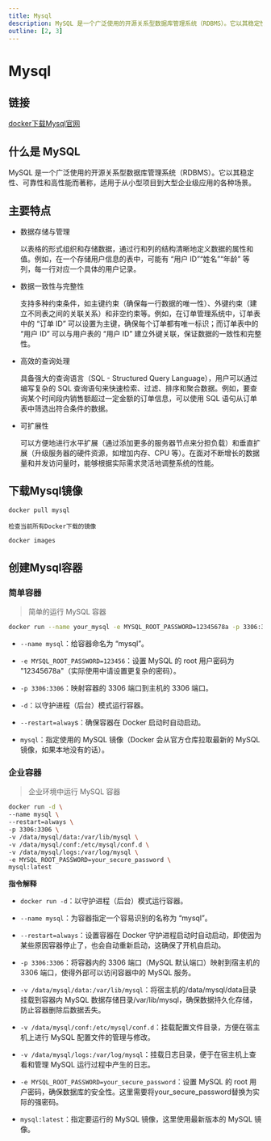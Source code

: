 ```yaml
---
title: Mysql
description: MySQL 是一个广泛使用的开源关系型数据库管理系统（RDBMS）。它以其稳定性、可靠性和高性能而著称，适用于从小型项目到大型企业级应用的各种场景。
outline: [2, 3]
---
```


# Mysql

## 链接

[docker下载Mysql官网](https://hub.docker.com/_/mysql)

## 什么是 MySQL

MySQL 是一个广泛使用的开源关系型数据库管理系统（RDBMS）。它以其稳定性、可靠性和高性能而著称，适用于从小型项目到大型企业级应用的各种场景。

## 主要特点

* 数据存储与管理

    以表格的形式组织和存储数据，通过行和列的结构清晰地定义数据的属性和值。例如，在一个存储用户信息的表中，可能有 “用户 ID”“姓名”“年龄” 等列，每一行对应一个具体的用户记录。

* 数据一致性与完整性

    支持多种约束条件，如主键约束（确保每一行数据的唯一性）、外键约束（建立不同表之间的关联关系）和非空约束等。例如，在订单管理系统中，订单表中的 “订单 ID” 可以设置为主键，确保每个订单都有唯一标识；而订单表中的 “用户 ID” 可以与用户表的 “用户 ID” 建立外键关联，保证数据的一致性和完整性。

* 高效的查询处理

    具备强大的查询语言（SQL - Structured Query Language），用户可以通过编写复杂的 SQL 查询语句来快速检索、过滤、排序和聚合数据。例如，要查询某个时间段内销售额超过一定金额的订单信息，可以使用 SQL 语句从订单表中筛选出符合条件的数据。

* 可扩展性

    可以方便地进行水平扩展（通过添加更多的服务器节点来分担负载）和垂直扩展（升级服务器的硬件资源，如增加内存、CPU 等）。在面对不断增长的数据量和并发访问量时，能够根据实际需求灵活地调整系统的性能。

## 下载Mysql镜像

```sh
docker pull mysql
```

`检查当前所有Docker下载的镜像`

```sh
docker images
```

## 创建Mysql容器

### 简单容器

> 简单的运行 MySQL 容器

```sh
docker run --name your_mysql -e MYSQL_ROOT_PASSWORD=12345678a -p 3306:3306 -d --restart=always mysql
```

* `--name mysql`：给容器命名为 “mysql”。

* `-e MYSQL_ROOT_PASSWORD=123456`：设置 MySQL 的 root 用户密码为 "12345678a"（实际使用中请设置更复杂的密码）。

* `-p 3306:3306`：映射容器的 3306 端口到主机的 3306 端口。

* `-d`：以守护进程（后台）模式运行容器。

* `--restart=alway`s：确保容器在 Docker 启动时自动启动。

* `mysql`：指定使用的 MySQL 镜像（Docker 会从官方仓库拉取最新的 MySQL 镜像，如果本地没有的话）。

### 企业容器

> 企业环境中运行 MySQL 容器

```sh
docker run -d \
--name mysql \
--restart=always \
-p 3306:3306 \
-v /data/mysql/data:/var/lib/mysql \
-v /data/mysql/conf:/etc/mysql/conf.d \
-v /data/mysql/logs:/var/log/mysql \
-e MYSQL_ROOT_PASSWORD=your_secure_password \
mysql:latest
```

**指令解释**

* `docker run -d`：以守护进程（后台）模式运行容器。

* `--name mysql`：为容器指定一个容易识别的名称为 “mysql”。

* `--restart=always`：设置容器在 Docker 守护进程启动时自动启动，即使因为某些原因容器停止了，也会自动重新启动，这确保了开机自启动。

* `-p 3306:3306`：将容器内的 3306 端口（MySQL 默认端口）映射到宿主机的 3306 端口，使得外部可以访问容器中的 MySQL 服务。

* `-v /data/mysql/data:/var/lib/mysql`：将宿主机的/data/mysql/data目录挂载到容器内 MySQL 数据存储目录/var/lib/mysql，确保数据持久化存储，防止容器删除后数据丢失。

* `-v /data/mysql/conf:/etc/mysql/conf.d`：挂载配置文件目录，方便在宿主机上进行 MySQL 配置文件的管理与修改。

* `-v /data/mysql/logs:/var/log/mysql`：挂载日志目录，便于在宿主机上查看和管理 MySQL 运行过程中产生的日志。

* `-e MYSQL_ROOT_PASSWORD=your_secure_password`：设置 MySQL 的 root 用户密码，确保数据库的安全性。这里需要将your_secure_password替换为实际的强密码。

* `mysql:latest`：指定要运行的 MySQL 镜像，这里使用最新版本的 MySQL 镜像。